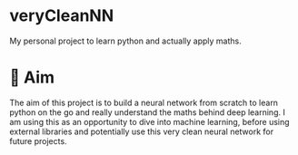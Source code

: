 # veryCleanNN
My personal project to learn python and actually apply maths. 

# 🎯 Aim 
The aim of this project is to build a neural network from scratch to learn python on the go and really understand the maths behind deep learning. I am using this as an opportunity to dive into machine learning, before using external libraries and potentially use this very clean neural network for future projects. 



